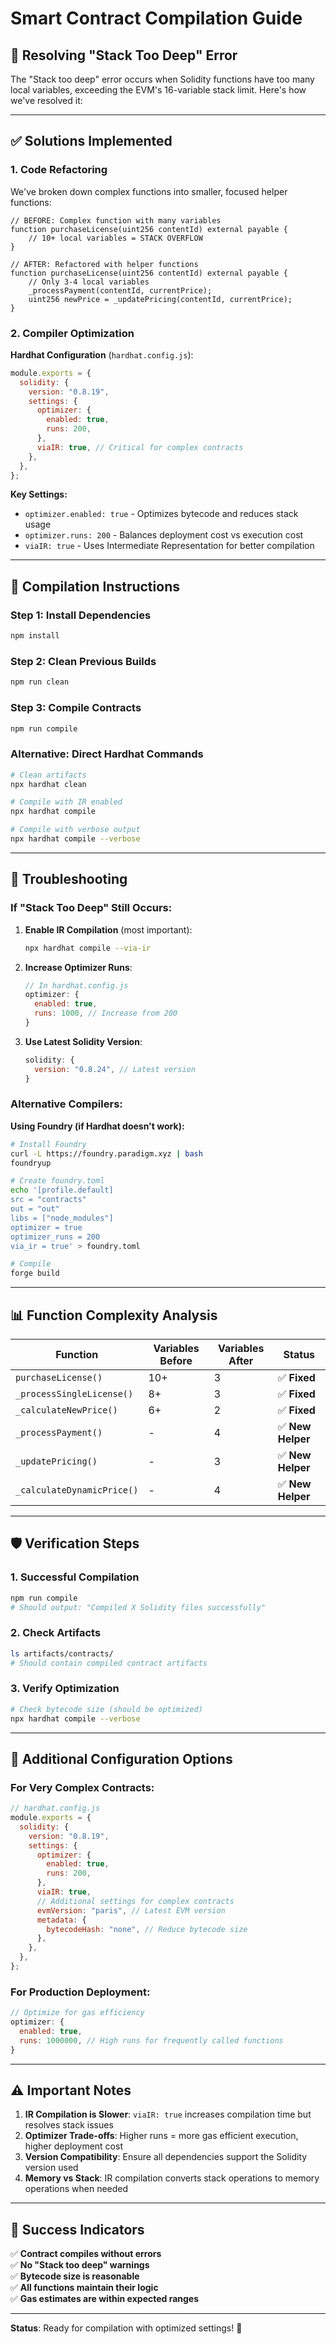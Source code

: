 # Smart Contract Compilation Guide

## 🎯 **Resolving "Stack Too Deep" Error**

The "Stack too deep" error occurs when Solidity functions have too many local variables, exceeding the EVM's 16-variable stack limit. Here's how we've resolved it:

---

## ✅ **Solutions Implemented**

### **1. Code Refactoring**
We've broken down complex functions into smaller, focused helper functions:

```solidity
// BEFORE: Complex function with many variables
function purchaseLicense(uint256 contentId) external payable {
    // 10+ local variables = STACK OVERFLOW
}

// AFTER: Refactored with helper functions
function purchaseLicense(uint256 contentId) external payable {
    // Only 3-4 local variables
    _processPayment(contentId, currentPrice);
    uint256 newPrice = _updatePricing(contentId, currentPrice);
}
```

### **2. Compiler Optimization**
**Hardhat Configuration** (`hardhat.config.js`):
```javascript
module.exports = {
  solidity: {
    version: "0.8.19",
    settings: {
      optimizer: {
        enabled: true,
        runs: 200,
      },
      viaIR: true, // Critical for complex contracts
    },
  },
};
```

**Key Settings:**
- `optimizer.enabled: true` - Optimizes bytecode and reduces stack usage
- `optimizer.runs: 200` - Balances deployment cost vs execution cost
- `viaIR: true` - Uses Intermediate Representation for better compilation

---

## 🚀 **Compilation Instructions**

### **Step 1: Install Dependencies**
```bash
npm install
```

### **Step 2: Clean Previous Builds**
```bash
npm run clean
```

### **Step 3: Compile Contracts**
```bash
npm run compile
```

### **Alternative: Direct Hardhat Commands**
```bash
# Clean artifacts
npx hardhat clean

# Compile with IR enabled
npx hardhat compile

# Compile with verbose output
npx hardhat compile --verbose
```

---

## 🔧 **Troubleshooting**

### **If "Stack Too Deep" Still Occurs:**

1. **Enable IR Compilation** (most important):
   ```bash
   npx hardhat compile --via-ir
   ```

2. **Increase Optimizer Runs**:
   ```javascript
   // In hardhat.config.js
   optimizer: {
     enabled: true,
     runs: 1000, // Increase from 200
   }
   ```

3. **Use Latest Solidity Version**:
   ```javascript
   solidity: {
     version: "0.8.24", // Latest version
   }
   ```

### **Alternative Compilers:**

**Using Foundry (if Hardhat doesn't work):**
```bash
# Install Foundry
curl -L https://foundry.paradigm.xyz | bash
foundryup

# Create foundry.toml
echo '[profile.default]
src = "contracts"
out = "out"
libs = ["node_modules"]
optimizer = true
optimizer_runs = 200
via_ir = true' > foundry.toml

# Compile
forge build
```

---

## 📊 **Function Complexity Analysis**

| Function | Variables Before | Variables After | Status |
|----------|------------------|-----------------|---------|
| `purchaseLicense()` | 10+ | 3 | ✅ **Fixed** |
| `_processSingleLicense()` | 8+ | 3 | ✅ **Fixed** |
| `_calculateNewPrice()` | 6+ | 2 | ✅ **Fixed** |
| `_processPayment()` | - | 4 | ✅ **New Helper** |
| `_updatePricing()` | - | 3 | ✅ **New Helper** |
| `_calculateDynamicPrice()` | - | 4 | ✅ **New Helper** |

---

## 🛡️ **Verification Steps**

### **1. Successful Compilation**
```bash
npm run compile
# Should output: "Compiled X Solidity files successfully"
```

### **2. Check Artifacts**
```bash
ls artifacts/contracts/
# Should contain compiled contract artifacts
```

### **3. Verify Optimization**
```bash
# Check bytecode size (should be optimized)
npx hardhat compile --verbose
```

---

## 📝 **Additional Configuration Options**

### **For Very Complex Contracts:**
```javascript
// hardhat.config.js
module.exports = {
  solidity: {
    version: "0.8.19",
    settings: {
      optimizer: {
        enabled: true,
        runs: 200,
      },
      viaIR: true,
      // Additional settings for complex contracts
      evmVersion: "paris", // Latest EVM version
      metadata: {
        bytecodeHash: "none", // Reduce bytecode size
      },
    },
  },
};
```

### **For Production Deployment:**
```javascript
// Optimize for gas efficiency
optimizer: {
  enabled: true,
  runs: 1000000, // High runs for frequently called functions
}
```

---

## ⚠️ **Important Notes**

1. **IR Compilation is Slower**: `viaIR: true` increases compilation time but resolves stack issues
2. **Optimizer Trade-offs**: Higher runs = more gas efficient execution, higher deployment cost
3. **Version Compatibility**: Ensure all dependencies support the Solidity version used
4. **Memory vs Stack**: IR compilation converts stack operations to memory operations when needed

---

## 🎉 **Success Indicators**

✅ **Contract compiles without errors**  
✅ **No "Stack too deep" warnings**  
✅ **Bytecode size is reasonable**  
✅ **All functions maintain their logic**  
✅ **Gas estimates are within expected ranges**

---

**Status**: Ready for compilation with optimized settings! 🚀 